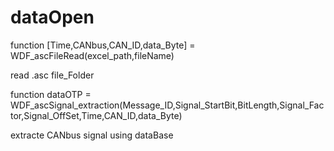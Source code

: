 # dataOpen
function [Time,CANbus,CAN_ID,data_Byte] = WDF_ascFileRead(excel_path,fileName)

read .asc file_Folder


function dataOTP = WDF_ascSignal_extraction(Message_ID,Signal_StartBit,BitLength,Signal_Factor,Signal_OffSet,Time,CAN_ID,data_Byte)

extracte CANbus signal using dataBase


